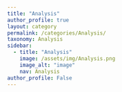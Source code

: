 ```yaml
---
title: "Analysis"
author_profile: true
layout: category
permalink: /categories/Analysis/
taxonomy: Analysis
sidebar:
  - title: "Analysis"
    image: /assets/img/Analysis.png
    image_alt: "image"
    nav: Analysis
author_profile: False
---
```

